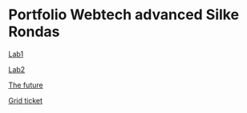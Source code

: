 # Portfolio Webtech advanced Silke Rondas

[Lab1](https://github.com/silkerondas/SilkeRondas-2imd-webtechadvanced-portfolio/tree/main/lab1%20-%20git)

[Lab2](https://github.com/silkerondas/SilkeRondas-2imd-webtechadvanced-portfolio/tree/main/lab%202%20-%20grid_flexbox)

  [The future](https://codesandbox.io/s/gracious-mclaren-pq13n?file=/index.html)

  [Grid ticket](https://codesandbox.io/s/elegant-snow-k6wup)
